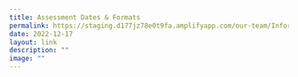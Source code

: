 ```yaml
---
title: Assessment Dates & Formats
permalink: https://staging.d177jz78e0t9fa.amplifyapp.com/our-team/Information-for-Parents/Assessment/
date: 2022-12-17
layout: link
description: ""
image: ""
---
```





